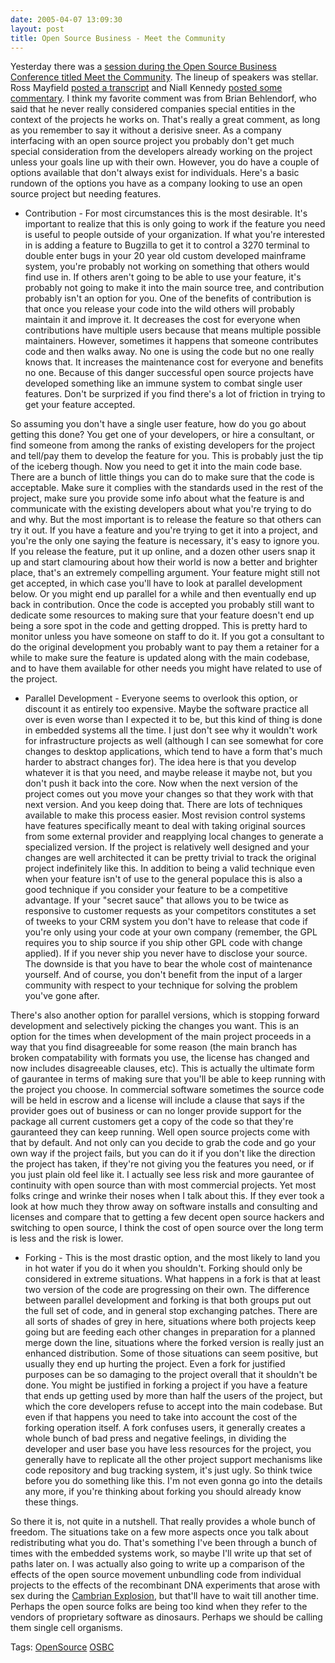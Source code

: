 ```yaml
---
date: 2005-04-07 13:09:30
layout: post
title: Open Source Business - Meet the Community
---
```


Yesterday there was a [session during the Open Source Business Conference titled Meet the Community](http://www.osbc2004.com/live/13/events/13SFO05A/conference/tracksessions/Enterprise+Strategy/QMONYA04N6ZW). The lineup of speakers was stellar. Ross Mayfield [posted a transcript](http://ross.typepad.com/blog/2005/04/meet_the_commun.html) and Niall Kennedy [posted some commentary](http://www.niallkennedy.com/blog/archives/2005/04/open_source_com.html). I think my favorite comment was from Brian Behlendorf, who said that he never really considered companies special entities in the context of the projects he works on. That's really a great comment, as long as you remember to say it without a derisive sneer. As a company interfacing with an open source project you probably don't get much special consideration from the developers already working on the project unless your goals line up with their own. However, you do have a couple of options available that don't always exist for individuals. Here's a basic rundown of the options you have as a company looking to use an open source project but needing features.






  * Contribution - For most circumstances this is the most desirable. It's important to realize that this is only going to work if the feature you need is useful to people outside of your organization. If what you're interested in is adding a feature to Bugzilla to get it to control a 3270 terminal to double enter bugs in your 20 year old custom developed mainframe system, you're probably not working on something that others would find use in. If others aren't going to be able to use your feature, it's probably not going to make it into the main source tree, and contribution probably isn't an option for you. One of the benefits of contribution is that once you release your code into the wild others will probably maintain it and improve it. It decreases the cost for everyone when contributions have multiple users because that means multiple possible maintainers. However, sometimes it happens that someone contributes code and then walks away. No one is using the code but no one really knows that.  It increases the maintenance cost for everyone and benefits no one. Because of this danger successful open source projects have developed something like an immune system to combat single user features. Don't be surprized if you find there's a lot of friction in trying to get your feature accepted.




So assuming you don't have a single user feature, how do you go about getting this done? You get one of your developers, or hire a consultant, or find someone from among the ranks of existing developers for the project and tell/pay them to develop the feature for you. This is probably just the tip of the iceberg though. Now you need to get it into the main code base. There are a bunch of little things you can do to make sure that the code is acceptable. Make sure it complies with the standards used in the rest of the project, make sure you provide some info about what the feature is and communicate with the existing developers about what you're trying to do and why. But the most important is to release the feature so that others can try it out. If you have a feature and you're trying to get it into a project, and you're the only one saying the feature is necessary, it's easy to ignore you. If you release the feature, put it up online, and a dozen other users snap it up and start clamouring about how their world is now a better and brighter place, that's an extremely compelling argument. Your feature might still not get accepted, in which case you'll have to look at parallel development below.  Or you might end up parallel for a while and then eventually end up back in contribution. Once the code is accepted you probably still want to dedicate some resources to making sure that your feature doesn't end up being a sore spot in the code and getting dropped. This is pretty hard to monitor unless you have someone on staff to do it. If you got a consultant to do the original development you probably want to pay them a retainer for a while to make sure the feature is updated along with the main codebase, and to have them available for other needs you might have related to use of the project.



  * Parallel Development - Everyone seems to overlook this option, or discount it as entirely too expensive. Maybe the software practice all over is even worse than I expected it to be, but this kind of thing is done in embedded systems all the time. I just don't see why it wouldn't work for infrastructure projects as well (although I can see somewhat for core changes to desktop applications, which tend to have a form that's much harder to abstract changes for). The idea here is that you develop whatever it is that you need, and maybe release it maybe not, but you don't push it back into the core. Now when the next version of the project comes out you move your changes so that they work with that next version.  And you keep doing that. There are lots of techniques available to make this process easier. Most revision control systems have features specifically meant to deal with taking original sources from some external provider and reapplying local changes to generate a specialized version. If the project is relatively well designed and your changes are well architected it can be pretty trivial to track the original project indefinitely like this. In addition to being a valid technique even when your feature isn't of use to the general populace this is also a good technique if you consider your feature to be a competitive advantage. If your "secret sauce" that allows you to be twice as responsive to customer requests as your competitors constitutes a set of tweeks to your CRM system you don't have to release that code if you're only using your code at your own company (remember, the GPL requires you to ship source if you ship other GPL code with change applied). If if you never ship you never have to disclose your source. The downside is that you have to bear the whole cost of maintenance yourself. And of course, you don't benefit from the input of a larger community with respect to your technique for solving the problem you've gone after.





There's also another option for parallel versions, which is stopping forward development and selectively picking the changes you want. This is an option for the times when development of the main project proceeds in a way that you find disagreeable for some reason (the main branch has broken compatability with formats you use, the license has changed and now includes disagreeable clauses, etc). This is actually the ultimate form of gaurantee in terms of making sure that you'll be able to keep running with the project you choose. In commercial software sometimes the source code will be held in escrow and a license will include a clause that says if the provider goes out of business or can no longer provide support for the package all current customers get a copy of the code so that they're gauranteed they can keep running. Well open source projects come with that by default. And not only can you decide to grab the code and go your own way if the project fails, but you can do it if you don't like the direction the project has taken, if they're not giving you the features you need, or if you just plain old feel like it. I actually see less risk and more gaurantee of continuity with open source than with most commercial projects. Yet most folks cringe and wrinke their noses when I talk about this. If they ever took a look at how much they throw away on software installs and consulting and licenses and compare that to getting a few decent open source hackers and switching to open source, I think the cost of open source over the long term is less and the risk is lower.



  * Forking - This is the most drastic option, and the most likely to land you in hot water if you do it when you shouldn't. Forking should only be considered in extreme situations. What happens in a fork is that at least two version of the code are progressing on their own. The difference between parallel development and forking is that both groups put out the full set of code, and in general stop exchanging patches. There are all sorts of shades of grey in here, situations where both projects keep going but are feeding each other changes in preparation for a planned merge down the line, situations where the forked version is really just an enhanced distribution. Some of those situations can seem positive, but usually they end up hurting the project.  Even a fork for justified purposes can be so damaging to the project overall that it shouldn't be done. You might be justified in forking a project if you have a feature that ends up getting used by more than half the users of the project, but which the core developers refuse to accept into the main codebase. But even if that happens you need to take into  account the cost of the forking operation itself. A fork confuses users, it generally creates a whole bunch of bad press and negative feelings, in dividing the developer and user base you have less resources for the project, you generally have to replicate all the other project support mechanisms like code repository and bug tracking system, it's just ugly. So think twice before you do something like this. I'm not even gonna go into the details any more, if you're thinking about forking you should already know these things.





So there it is, not quite in a nutshell. That really provides a whole bunch of freedom. The situations take on a few more aspects once you talk about redistributing what you do. That's something I've been through a bunch of times with the embedded systems work, so maybe I'll write up that set of paths later on. I was actually also going to write up a comparison of the effects of the open source movement unbundling code from individual projects to the effects of the recombinant DNA experiments that arose with sex during the [Cambrian Explosion](http://en.wikipedia.org/wiki/Cambrian_explosion), but that'll have to wait till another time. Perhaps the open source folks are being too kind when they refer to the vendors of proprietary software as dinosaurs. Perhaps we should be calling them single cell organisms.





Tags: [OpenSource](http://www.bitsplitter.net/tag.php/opensource) [OSBC](http://www.bitsplitter.net/tag.php/osbc)
